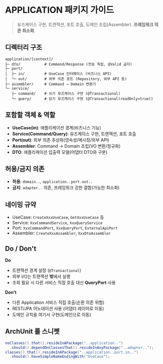 # APPLICATION 패키지 가이드

> 유즈케이스 구현, 트랜잭션, 포트 호출, 도메인 조립(Assembler). **프레임워크 의존 최소화**.

## 디렉터리 구조
```
application/[context]/
├─ dto/           # Command/Response (전송 독립, @Valid 금지)
├─ port/
│  ├─ in/         # UseCase 인터페이스 (비즈니스 API)
│  └─ out/        # 외부 의존 포트 (Repository, 외부 API 등)
├─ assembler/     # Command → Domain 변환기
└─ service/
   ├─ command/    # 쓰기 유즈케이스 구현 (@Transactional)
   └─ query/      # 읽기 유즈케이스 구현 (@Transactional(readOnly=true))
```

## 포함할 객체 & 역할
- **UseCase(in)**: 애플리케이션 경계(비즈니스 기능)
- **Service(Command/Query)**: 유즈케이스 구현, 트랜잭션, 포트 호출
- **Port(out)**: 외부 의존 추상화(영속성/메시징/외부 API)
- **Assembler**: Command → Domain 조립(VO 변환/정규화)
- **DTO**: 애플리케이션 입출력 모델(어댑터 DTO와 구분)

## 허용/금지 의존
- **허용**: `domain..`, `application..port.out..`
- **금지**: `adapter..` 의존, 프레임워크 강한 결합(가능한 최소화)

## 네이밍 규약
- UseCase: `CreateXxxUseCase`, `GetXxxUseCase` 등
- Service: `XxxCommandService`, `XxxQueryService`
- Port: `XxxCommandPort`, `XxxQueryPort`, `ExternalApiPort`
- Assembler: `CreateXxxAssembler`, `XxxDtoAssembler`

## Do / Don't
**Do**
- 트랜잭션 경계 설정 (`@Transactional`)
- 외부 I/O는 트랜잭션 **밖**에서 실행
- 조회 필요 시 다른 서비스 직접 호출 대신 **QueryPort** 사용

**Don't**
- 다른 Application 서비스 직접 호출(순환 의존 위험)
- REST/JPA 어노테이션 사용 (어댑터 레이어로 이동)
- 도메인 규칙을 여기서 구현(도메인으로 이동)

## ArchUnit 룰 스니펫
```java
noClasses().that().resideInAPackage("..application..")
  .should().dependOnClassesThat().resideInAnyPackage("..adapter..");
classes().that().resideInAPackage("..application..port.in..")
  .should().haveSimpleNameEndingWith("UseCase");
```
